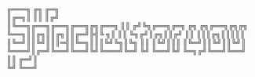 ╔═══╗                   ╔╗      ╔═╗                        
║╔═╗║                   ║║      ║╔╝                        
║╚══╗╔══╗╔══╗╔══╗╔╗╔══╗ ║║     ╔╝╚╗╔══╗╔═╗    ╔╗ ╔╗╔══╗╔╗╔╗
╚══╗║║╔╗║║╔╗║║╔═╝╠╣╚ ╗║ ║║     ╚╗╔╝║╔╗║║╔╝    ║║ ║║║╔╗║║║║║
║╚═╝║║╚╝║║║═╣║╚═╗║║║╚╝╚╗║╚╗     ║║ ║╚╝║║║     ║╚═╝║║╚╝║║╚╝║
╚═══╝║╔═╝╚══╝╚══╝╚╝╚═══╝╚═╝     ╚╝ ╚══╝╚╝     ╚═╗╔╝╚══╝╚══╝
     ║║                                       ╔═╝║         
     ╚╝                                       ╚══╝         
